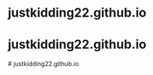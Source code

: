 # justkidding22.github.io
# justkidding22.github.io
#   j u s t k i d d i n g 2 2 . g i t h u b . i o  
 